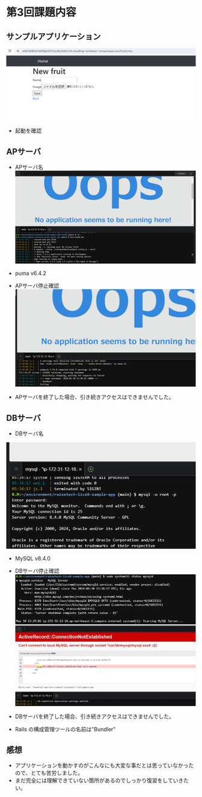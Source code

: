 # 第3回課題内容

## サンプルアプリケーション

![サンプルアプリ起動確認](/image/sample-app.png)
- 起動を確認

## APサーバ
- APサーバ名
![AP SERVER名](/image/AP_SERVER_name.png)
- puma v6.4.2

- APサーバ停止確認
![AP SERVER 停止確認](/image/AP_SERVER_STOP.png)
* APサーバを終了した場合、引き続きアクセスはできませんでした。

## DBサーバ
- DBサーバ名

![DB SERVER名](/image/DB_SERVE_name.png)

- MySQL v8.4.0

- DBサーバ停止確認
![DB SERVER 停止確認](/image/DB_SERVER_STOP.png)
![Can't connect local MySQL](/image/Can'tconnectlocalMySQL.png)
-  DBサーバを終了した場合、引き続きアクセスはできませんでした。
-  Rails の構成管理ツールの名前は"Bundler"

## 感想
- アプリケーションを動かすのがこんなにも大変な事だとは思っていなかったので、とても苦労しました。
- まだ完全には理解できていない箇所があるのでしっかり復習をしていきたい。
